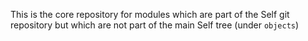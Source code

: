 This is the core repository for modules which are part of the Self git repository but which are not part of the main Self tree (under `objects`)
